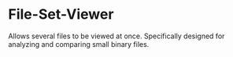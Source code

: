 # File-Set-Viewer
Allows several files to be viewed at once. Specifically designed for analyzing and comparing small binary files.
